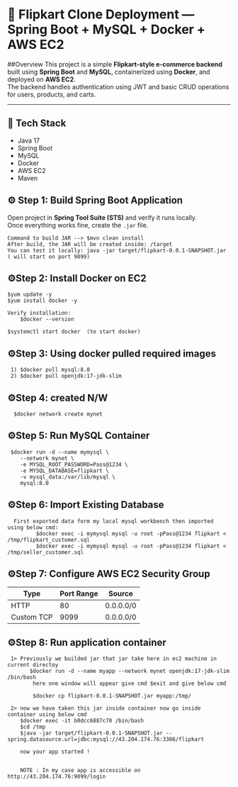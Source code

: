 # 🚀 Flipkart Clone Deployment — Spring Boot + MySQL + Docker + AWS EC2

##Overview
This project is a simple **Flipkart-style e-commerce backend** built using **Spring Boot** and **MySQL**, containerized using **Docker**, and deployed on **AWS EC2**.  
The backend handles authentication using JWT and basic CRUD operations for users, products, and carts.

---

## 🧱 Tech Stack
- Java 17  
- Spring Boot  
- MySQL  
- Docker  
- AWS EC2  
- Maven 

## ⚙️ Step 1: Build Spring Boot Application
Open project in **Spring Tool Suite (STS)** and verify it runs locally.  
Once everything works fine, create the `.jar` file.

    Command to build JAR --> $mvn clean install
    After build, the JAR will be created inside: /target
    You can test it locally: java -jar target/flipkart-0.0.1-SNAPSHOT.jar ( will start on port 9099)


 ## ⚙️Step 2: Install Docker on EC2

    $yum update -y
    $yum install docker -y
    
    Verify installation: 
        $docker --version

    $systemctl start docker  (to start docker)
    
 ## ⚙️Step 3: Using docker pulled required images
     1) $docker pull mysql:8.0
     2) $docker pull openjdk:17-jdk-slim 
     
 ## ⚙️Step 4: created N/W 

      $docker network create mynet
     
 ## ⚙️Step 5: Run MySQL Container

     $docker run -d --name mymysql \
        --network mynet \
        -e MYSQL_ROOT_PASSWORD=Pass@1234 \
        -e MYSQL_DATABASE=flipkart \
        -v mysql_data:/var/lib/mysql \
        mysql:8.0

 ## ⚙️Step 6: Import Existing Database

      First exported data form my local mysql workbench then imported using below cmd:  
             $docker exec -i mymysql mysql -u root -pPass@1234 flipkart < /tmp/flipkart_customer.sql
             $docker exec -i mymysql mysql -u root -pPass@1234 flipkart < /tmp/seller_customer.sql

## ⚙️Step 7: Configure AWS EC2 Security Group

   | Type       | Port Range | Source    |
   | ---------- | ---------- | --------- |
   | HTTP       | 80         | 0.0.0.0/0 |
   | Custom TCP | 9099       | 0.0.0.0/0 |

   
## ⚙️Step 8: Run application container
     1> Previously we builded jar that jar take here in ec2 machine in current directoy 
           $docker run -d --name myapp --network mynet openjdk:17-jdk-slim /bin/bash
            here one window will appear give cmd $exit and give below cmd

            $docker cp flipkart-0.0.1-SNAPSHOT.jar myapp:/tmp/

     2> now we have taken this jar inside container now go inside container using below cmd 
        $docker exec -it b0dcc6887c70 /bin/bash
        $cd /tmp
        $java -jar target/flipkart-0.0.1-SNAPSHOT.jar --spring.datasource.url=jdbc:mysql://43.204.174.76:3306/flipkart

        now your app started !


        NOTE : In my case app is accessible on http://43.204.174.76:9099/login
        





 
 
 
    





 
